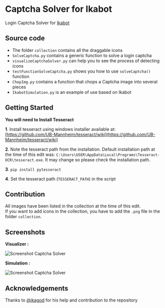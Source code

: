 # Captcha Solver for Ikabot
Login Captcha Solver for [Ikabot](https://github.com/physics-sp/ikabot)
## Source code
 - The folder `collection` contains all the draggable icons
 - `SolveCaptcha.py` contains a generic function to solve a login captcha
 - `visualizeCaptchaSolver.py` can help you to see the process of detecting icons
 - `testFunctionSolveCaptcha.py` shows you how to use `solveCaptcha()` function
 - `ChopImg.py` contains a function that chops a Captcha image into several pieces
 - `IkabotSimulation.py` is an example of use based on Ikabot
## Getting Started
**You will need to Install Tesseract**

**1**. Install tesseract using windows installer available at:  [https://github.com/UB-Mannheim/tesseract/wiki](https://github.com/UB-Mannheim/tesseract/wiki)

**2**. Note the tesseract path from the installation. Default installation path at the time of this edit was:  `C:\Users\USER\AppData\Local\Programs\Tesseract-OCR\tesseract.exe`. It may change so please check the installation path.

**3**.  `pip install pytesseract`

**4**. Set the tesseract path (`TESSERACT_PATH`) in the script
## Contribution
All images have been listed in the collection at the time of this edit.</br>
If you want to add icons in the collection, you have to add the `.png` file in the folder `collection`.

## Screenshots
**Visualizer :**

![Screenshot Captcha Solver](https://i.ibb.co/ByT6fp6/Captcha-Solver.png)

**Simulation :**

![Screenshot Captcha Solver](https://i.ibb.co/nC5kNWg/2021-07-27-09-07-05-Window.png)

## Acknowledgements
Thanks to [@ikagod](https://github.com/ikagod) for his help and contribution to the repository

